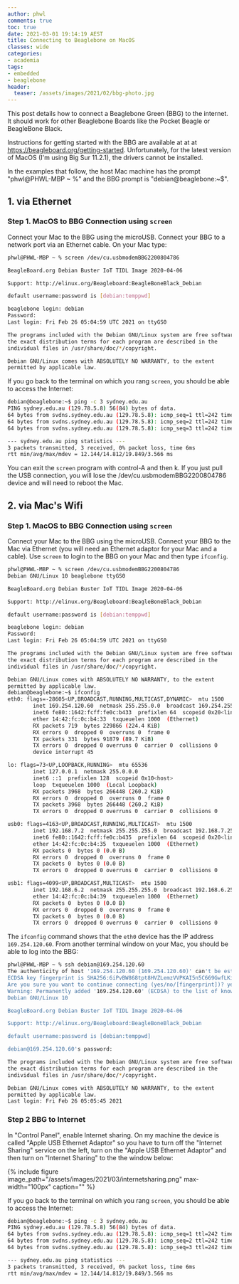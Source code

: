 ```yaml
---
author: phwl
comments: true
toc: true
date: 2021-03-01 19:14:19 AEST
title: Connecting to Beaglebone on MacOS
classes: wide
categories:
- academia
tags:
- embedded
- beaglebone
header:
  teaser: /assets/images/2021/02/bbg-photo.jpg
---
```

This post details how to connect a Beaglebone Green (BBG) to the internet.
It should work for other Beaglebone Boards like the Pocket Beagle or BeagleBone Black.

Instructions for getting started with the BBG are available at at
at <https://beagleboard.org/getting-started>. Unfortunately, for
the latest version of MacOS (I'm using Big Sur 11.2.1), the drivers
cannot be installed. 

In the examples that follow, the host Mac machine has the prompt "phwl@PHWL-MBP ~ %" and the BBG prompt is "debian@beaglebone:~$".

## 1. via Ethernet

### Step 1. MacOS to BBG Connection using ```screen```
Connect your Mac to the BBG using the microUSB. Connect your BBG to a network port via an Ethernet cable. On your Mac type:
``` sh
phwl@PHWL-MBP ~ % screen /dev/cu.usbmodemBBG2200804786

BeagleBoard.org Debian Buster IoT TIDL Image 2020-04-06

Support: http://elinux.org/Beagleboard:BeagleBoneBlack_Debian

default username:password is [debian:temppwd]

beaglebone login: debian
Password: 
Last login: Fri Feb 26 05:04:59 UTC 2021 on ttyGS0

The programs included with the Debian GNU/Linux system are free software;
the exact distribution terms for each program are described in the
individual files in /usr/share/doc/*/copyright.

Debian GNU/Linux comes with ABSOLUTELY NO WARRANTY, to the extent
permitted by applicable law.

```

If you go back to the terminal on which you rang ```screen```, you should be able to access the Internet:
``` sh
debian@beaglebone:~$ ping -c 3 sydney.edu.au
PING sydney.edu.au (129.78.5.8) 56(84) bytes of data.
64 bytes from svdns.sydney.edu.au (129.78.5.8): icmp_seq=1 ttl=242 time=12.1 ms
64 bytes from svdns.sydney.edu.au (129.78.5.8): icmp_seq=2 ttl=242 time=12.4 ms
64 bytes from svdns.sydney.edu.au (129.78.5.8): icmp_seq=3 ttl=242 time=19.8 ms

--- sydney.edu.au ping statistics ---
3 packets transmitted, 3 received, 0% packet loss, time 6ms
rtt min/avg/max/mdev = 12.144/14.812/19.849/3.566 ms
```

You can exit the ```screen``` program with control-A and then k. If you just pull the USB connection, you will lose the /dev/cu.usbmodemBBG2200804786 device and will need to reboot the Mac. 

## 2. via Mac's Wifi
 
### Step 1. MacOS to BBG Connection using ```screen```
Connect your Mac to the BBG using the microUSB. Connect your BBG to the Mac via Ethernet (you will need an Ethernet adaptor for your Mac and a cable). Use ```screen``` to login to the BBG on your Mac and then type ```ifconfig```. 

``` sh
phwl@PHWL-MBP ~ % screen /dev/cu.usbmodemBBG2200804786
Debian GNU/Linux 10 beaglebone ttyGS0

BeagleBoard.org Debian Buster IoT TIDL Image 2020-04-06

Support: http://elinux.org/Beagleboard:BeagleBoneBlack_Debian

default username:password is [debian:temppwd]

beaglebone login: debian
Password: 
Last login: Fri Feb 26 05:04:59 UTC 2021 on ttyGS0

The programs included with the Debian GNU/Linux system are free software;
the exact distribution terms for each program are described in the
individual files in /usr/share/doc/*/copyright.

Debian GNU/Linux comes with ABSOLUTELY NO WARRANTY, to the extent
permitted by applicable law.
debian@beaglebone:~$ ifconfig
eth0: flags=-28605<UP,BROADCAST,RUNNING,MULTICAST,DYNAMIC>  mtu 1500
        inet 169.254.120.60  netmask 255.255.0.0  broadcast 169.254.255.255
        inet6 fe80::1642:fcff:fe0c:b433  prefixlen 64  scopeid 0x20<link>
        ether 14:42:fc:0c:b4:33  txqueuelen 1000  (Ethernet)
        RX packets 719  bytes 229866 (224.4 KiB)
        RX errors 0  dropped 0  overruns 0  frame 0
        TX packets 331  bytes 91879 (89.7 KiB)
        TX errors 0  dropped 0 overruns 0  carrier 0  collisions 0
        device interrupt 45

lo: flags=73<UP,LOOPBACK,RUNNING>  mtu 65536
        inet 127.0.0.1  netmask 255.0.0.0
        inet6 ::1  prefixlen 128  scopeid 0x10<host>
        loop  txqueuelen 1000  (Local Loopback)
        RX packets 3968  bytes 266448 (260.2 KiB)
        RX errors 0  dropped 0  overruns 0  frame 0
        TX packets 3968  bytes 266448 (260.2 KiB)
        TX errors 0  dropped 0 overruns 0  carrier 0  collisions 0

usb0: flags=4163<UP,BROADCAST,RUNNING,MULTICAST>  mtu 1500
        inet 192.168.7.2  netmask 255.255.255.0  broadcast 192.168.7.255
        inet6 fe80::1642:fcff:fe0c:b435  prefixlen 64  scopeid 0x20<link>
        ether 14:42:fc:0c:b4:35  txqueuelen 1000  (Ethernet)
        RX packets 0  bytes 0 (0.0 B)
        RX errors 0  dropped 0  overruns 0  frame 0
        TX packets 0  bytes 0 (0.0 B)
        TX errors 0  dropped 0 overruns 0  carrier 0  collisions 0

usb1: flags=4099<UP,BROADCAST,MULTICAST>  mtu 1500
        inet 192.168.6.2  netmask 255.255.255.0  broadcast 192.168.6.255
        ether 14:42:fc:0c:b4:39  txqueuelen 1000  (Ethernet)
        RX packets 0  bytes 0 (0.0 B)
        RX errors 0  dropped 0  overruns 0  frame 0
        TX packets 0  bytes 0 (0.0 B)
        TX errors 0  dropped 0 overruns 0  carrier 0  collisions 0
```
The ```ifconfig``` command shows that the ```eth0``` device has the IP address ```169.254.120.60```.
From another terminal window on your Mac, you should be able to log into the BBG:
``` sh
phwl@PHWL-MBP ~ % ssh debian@169.254.120.60
The authenticity of host '169.254.120.60 (169.254.120.60)' can't be established.
ECDSA key fingerprint is SHA256:6iPvBW868tpt8HVZLemzVVPKAI5n5C669GwfLKiws34.
Are you sure you want to continue connecting (yes/no/[fingerprint])? yes
Warning: Permanently added '169.254.120.60' (ECDSA) to the list of known hosts.
Debian GNU/Linux 10

BeagleBoard.org Debian Buster IoT TIDL Image 2020-04-06

Support: http://elinux.org/Beagleboard:BeagleBoneBlack_Debian

default username:password is [debian:temppwd]

debian@169.254.120.60's password: 

The programs included with the Debian GNU/Linux system are free software;
the exact distribution terms for each program are described in the
individual files in /usr/share/doc/*/copyright.

Debian GNU/Linux comes with ABSOLUTELY NO WARRANTY, to the extent
permitted by applicable law.
Last login: Fri Feb 26 05:05:45 2021
```
### Step 2 BBG to Internet

In "Control Panel", enable Internet sharing. On my machine the device is called
"Apple USB Ethernet Adaptor" so you have to turn off the "Internet Sharing" service on the left, turn on the "Apple USB Ethernet Adaptor" and then turn on "Internet Sharing" to the the window below:

{% include figure image_path="/assets/images/2021/03/internetsharing.png" max-width="100px" caption="" %}

If you go back to the terminal on which you rang ```screen```, you should be able to access the Internet:
``` sh
debian@beaglebone:~$ ping -c 3 sydney.edu.au
PING sydney.edu.au (129.78.5.8) 56(84) bytes of data.
64 bytes from svdns.sydney.edu.au (129.78.5.8): icmp_seq=1 ttl=242 time=12.1 ms
64 bytes from svdns.sydney.edu.au (129.78.5.8): icmp_seq=2 ttl=242 time=12.4 ms
64 bytes from svdns.sydney.edu.au (129.78.5.8): icmp_seq=3 ttl=242 time=19.8 ms

--- sydney.edu.au ping statistics ---
3 packets transmitted, 3 received, 0% packet loss, time 6ms
rtt min/avg/max/mdev = 12.144/14.812/19.849/3.566 ms
```

